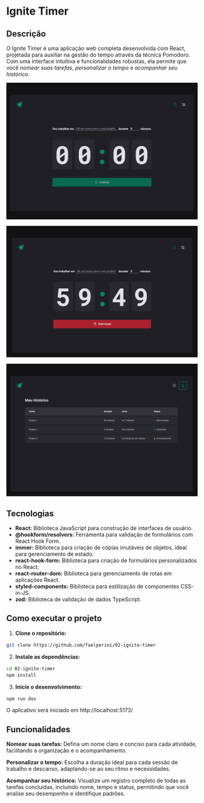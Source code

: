 # Ignite Timer

## Descrição

O Ignite Timer é uma aplicação web completa desenvolvida com React, projetada para auxiliar na gestão do tempo através da técnica Pomodoro. Com uma interface intuitiva e funcionalidades robustas, ela permite que você *nomear suas tarefas*, *personalizar o tempo* e *acompanhar seu histórico*.

![Tela inicial do aplicativo](public/ignite-timer-1.png)

![Tela inicial do aplicativo](public/ignite-timer-2.png)

![Tela inicial do aplicativo](public/ignite-timer-3.png)

## Tecnologias

* **React:** Biblioteca JavaScript para construção de interfaces de usuário.
* **@hookform/resolvers:** Ferramenta para validação de formulários com React Hook Form.
* **immer:** Biblioteca para criação de cópias imutáveis de objetos, ideal para gerenciamento de estado.
* **react-hook-form:** Biblioteca para criação de formulários personalizados no React.
* **react-router-dom:** Biblioteca para gerenciamento de rotas em aplicações React.
* **styled-components:** Biblioteca para estilização de componentes CSS-in-JS.
* **zod:** Biblioteca de validação de dados TypeScript.

## Como executar o projeto

1. **Clone o repositório:**
  ```bash
  git clone https://github.com/faelperini/02-ignite-timer
  ```

2. **Instale as dependências:**
  ```bash
  cd 02-ignite-timer
  npm install
  ```

3. **Inicie o desenvolvimento:**
  ```Bash
  npm run dev
  ```

O aplicativo será iniciado em http://localhost:5173/

## Funcionalidades

**Nomear suas tarefas:** Defina um nome claro e conciso para cada atividade, facilitando a organização e o acompanhamento.

**Personalizar o tempo:** Escolha a duração ideal para cada sessão de trabalho e descanso, adaptando-se ao seu ritmo e necessidades.

**Acompanhar seu histórico:** Visualize um registro completo de todas as tarefas concluídas, incluindo nome, tempo e status, permitindo que você analise seu desempenho e identifique padrões.
